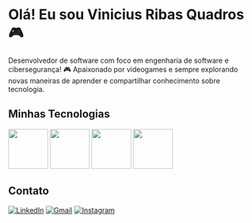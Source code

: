 # Olá! Eu sou Vinicius Ribas Quadros 🎮

Desenvolvedor de software com foco em engenharia de software e cibersegurança! 🎮 Apaixonado por videogames e sempre explorando novas maneiras de aprender e compartilhar conhecimento sobre tecnologia.

## Minhas Tecnologias

<img src="https://img.shields.io/badge/-Python-black?style=flat-square&logo=python" width="80px">
<img src="https://img.shields.io/badge/-MySQL-black?style=flat-square&logo=mysql" width="80px">
<img src="https://img.shields.io/badge/-MongoDB-black?style=flat-square&logo=mongodb" width="80px">
<img src="https://img.shields.io/badge/-Golang-black?style=flat-square&logo=go" width="80px">

## Contato

[![LinkedIn](https://img.shields.io/badge/-LinkedIn-blue?style=for-the-badge&logo=Linkedin&logoColor=white&link=https://www.linkedin.com/in/vrquadros)](https://www.linkedin.com/in/vrquadros)
[![Gmail](https://img.shields.io/badge/-Gmail-red?style=for-the-badge&logo=Gmail&logoColor=white&link=mailto:viniciusribasquadros@gmail.com)](mailto:viniciusribasquadros@gmail.com)
[![Instagram](https://img.shields.io/badge/-Instagram-purple?style=for-the-badge&logo=Instagram&logoColor=white&link=https://www.instagram.com/vrquadros2002)](https://www.instagram.com/vrquadros2002)
